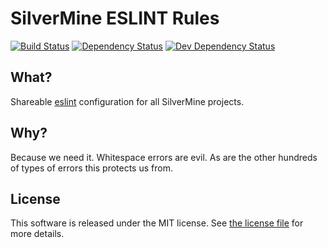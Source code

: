 # SilverMine ESLINT Rules

[![Build Status](https://travis-ci.org/silvermine/eslint-config-silvermine.png?branch=master)](https://travis-ci.org/silvermine/eslint-config-silvermine)
[![Dependency Status](https://david-dm.org/silvermine/eslint-config-silvermine.png)](https://david-dm.org/silvermine/eslint-config-silvermine)
[![Dev Dependency Status](https://david-dm.org/silvermine/eslint-config-silvermine/dev-status.png)](https://david-dm.org/silvermine/eslint-config-silvermine#info=devDependencies&view=table)


## What?

Shareable [eslint](http://eslint.org/) configuration for all SilverMine projects.


## Why?

Because we need it. Whitespace errors are evil. As are the other hundreds of types of errors this protects us from.


## License

This software is released under the MIT license. See [the license file](LICENSE) for more details.

